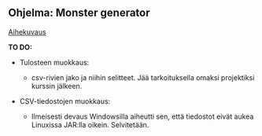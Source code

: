 ## **Ohjelma:** Monster generator

[Aihekuvaus](aiheenKuvausJaRakenne.md)     


**TO DO:**   

- Tulosteen muokkaus:    
	- csv-rivien jako ja niihin selitteet. Jää tarkoituksella omaksi projektiksi kurssin jälkeen.   
   
- CSV-tiedostojen muokkaus:   
	- Ilmeisesti devaus Windowsilla aiheutti sen, että tiedostot eivät aukea Linuxissa JAR:lla oikein. Selvitetään.
